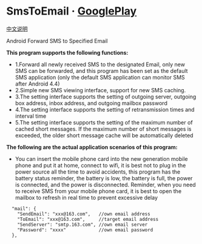 # SmsToEmail &middot; [GooglePlay](https://play.google.com/store/apps/details?id=com.jason.app.smstoemail)
[中文说明](https://github.com/zi6xuan/SmsToEmail/blob/master/README.md)

Android Forward SMS to Specified Email 

**This program supports the following functions:**
-  1.Forward all newly received SMS to the designated Email, only new SMS can be forwarded, and this program has been set as the default SMS application (only the default SMS application can monitor SMS after Android 4.4)
-  2.Simple new SMS viewing interface, support for new SMS caching.
-  3.The setting interface supports the setting of outgoing server, outgoing box address, inbox address, and outgoing mailbox password
-  4.The setting interface supports the setting of retransmission times and interval time
-  5.The setting interface supports the setting of the maximum number of cached short messages. If the maximum number of short messages is exceeded, the older short message cache will be automatically deleted

**The following are the actual application scenarios of this program:**
- You can insert the mobile phone card into the new generation mobile phone and put it at home, connect to wifi, it is best not to plug in the power source all the time to avoid accidents, this program has the battery status reminder, the battery is low, the battery is full, the power is connected, and the power is disconnected. Reminder, when you need to receive SMS from your mobile phone card, it is best to open the mailbox to refresh in real time to prevent excessive delay

```
  "mail": {
    "SendEmail": "xxx@163.com",   //own email address
    "ToEmail": "xxx@163.com",     //target email address
    "SendServer": "smtp.163.com", //own email server
    "Password": "xxxx"            //own email password
  },
  ```
